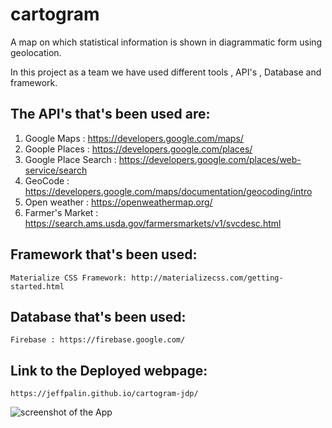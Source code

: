 # cartogram
A map on which statistical information is shown in diagrammatic form using geolocation.

In this project as a team we have used different tools , API's , Database and framework. 

## The API's that's been used are:
1. Google Maps :    https://developers.google.com/maps/
2. Goople Places : https://developers.google.com/places/
3. Google Place Search : https://developers.google.com/places/web-service/search
4. GeoCode : https://developers.google.com/maps/documentation/geocoding/intro
5. Open weather : https://openweathermap.org/
6. Farmer's Market : https://search.ams.usda.gov/farmersmarkets/v1/svcdesc.html

## Framework that's been used:
    Materialize CSS Framework: http://materializecss.com/getting-started.html

## Database that's been used:
    Firebase : https://firebase.google.com/

## Link to the Deployed webpage:
    https://jeffpalin.github.io/cartogram-jdp/
![screenshot of the App](assets/images/app.JPG)




